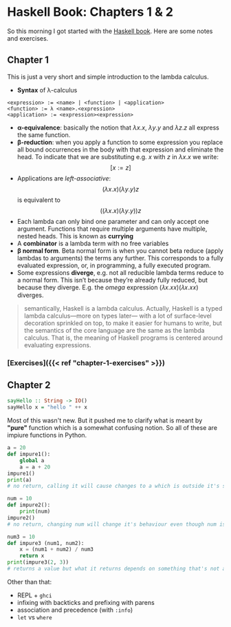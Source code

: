 # Haskell Book: Chapters 1 & 2


So this morning I got started with the [Haskell book](https://lhbg-book.link). Here are some notes and exercises.

## Chapter 1

This is just a very short and simple introduction to the lambda calculus.

- **Syntax** of λ-calculus

```BNF
<expression> := <name> | <function> | <application>
<function> := λ <name>.<expression>
<application> := <expression><expression>
```

- **α-equivalence**: basically the notion that $\lambda{x}.x$, $\lambda{y}.y$ and $\lambda{z}.z$ all express the same function.
- **β-reduction**: when you apply a function to some expression you replace all bound occurrences in the body with that expression and eliminate the head. To indicate that we are substituting e.g. $x$ with $z$ in $\lambda{x}.x$ we write: $$[x := z]$$
- Applications are *left-associative*: $$(\lambda{x}.x)(\lambda{y}.y)z$$ is equivalent to $$((\lambda{x}.x)(\lambda{y}.y))z$$
- Each lambda can only bind one parameter and can only accept one argument. Functions that require multiple arguments have multiple, nested heads. This is known as **currying**
- A **combinator** is a lambda term with no free variables
- **β normal form**. Beta normal form is when you cannot beta reduce (apply lambdas to arguments) the terms any further. This corresponds to a fully evaluated expression, or, in programming, a fully executed program.
- Some expressions **diverge**, e.g. not all reducible lambda terms reduce to a normal form. This isn’t because they’re already fully reduced, but because they diverge. E.g. the *omega* expression (𝜆𝑥.𝑥𝑥)(𝜆𝑥.𝑥𝑥) diverges.

>semantically, Haskell is a lambda calculus. Actually, Haskell is a typed lambda calculus—more on types later— with a lot of surface-level decoration sprinkled on top, to make it easier for humans to write, but the semantics of the core language are the same as the lambda calculus. That is, the meaning of Haskell programs is centered around evaluating expressions.

### [Exercises]({{< ref "chapter-1-exercises" >}})

## Chapter 2

```haskell
sayHello :: String -> IO()
sayHello x = "hello " ++ x
```

Most of this wasn't new. But it pushed me to clarify what is meant by **"pure"** function which is a somewhat confusing notion. So all of these are impiure functions in Python.

```python
a = 20
def impure1():
    global a
    a = a + 20
impure1() 
print(a)
# no return, calling it will cause changes to a which is outside it's scope

num = 10
def impure2():
    print(num)
impure2()
# no return, changing num will change it's behaviour even though num isn't an argument to impure

num3 = 10
def impure3 (num1, num2):
    x = (num1 + num2) / num3
    return x
print(impure3(2, 3))
# returns a value but what it returns depends on something that's not an argument
```

Other than that:

- REPL + `ghci`
- infixing with backticks and prefixing with parens
- association and precedence (with `:info`)
- `let` vs `where`

